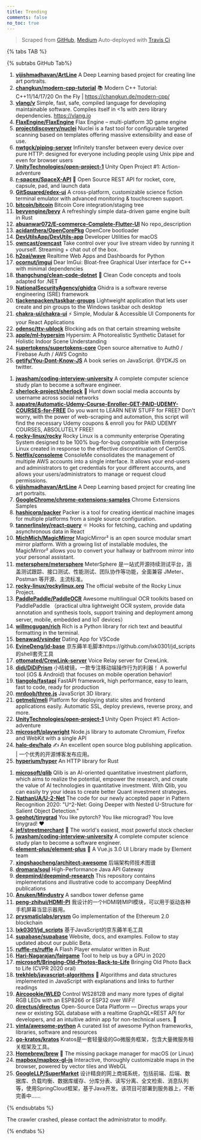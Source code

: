 ```yaml
---
title: Trending
comments: false
no_toc: true
---
```


> Scraped from [GitHub](https://github.com/trending), [Medium](https://medium.com/topic/popular)
Auto-deployed with [Travis Ci](https://travis-ci.org/)

{% tabs TAB %}
<!-- tab GitHub -->
{% subtabs GitHub Tab%}
<!-- tab Daily -->
1. [**vijishmadhavan/ArtLine**](https://github.com/vijishmadhavan/ArtLine)
A Deep Learning based project for creating line art portraits.
2. [**changkun/modern-cpp-tutorial**](https://github.com/changkun/modern-cpp-tutorial)
📚 Modern C++ Tutorial: C++11/14/17/20 On the Fly | https://changkun.de/modern-cpp/
3. [**vlang/v**](https://github.com/vlang/v)
Simple, fast, safe, compiled language for developing maintainable software. Compiles itself in <1s with zero library dependencies. https://vlang.io
4. [**FlaxEngine/FlaxEngine**](https://github.com/FlaxEngine/FlaxEngine)
Flax Engine – multi-platform 3D game engine
5. [**projectdiscovery/nuclei**](https://github.com/projectdiscovery/nuclei)
Nuclei is a fast tool for configurable targeted scanning based on templates offering massive extensibility and ease of use.
6. [**nwtgck/piping-server**](https://github.com/nwtgck/piping-server)
Infinitely transfer between every device over pure HTTP: designed for everyone including people using Unix pipe and even for browser users
7. [**UnityTechnologies/open-project-1**](https://github.com/UnityTechnologies/open-project-1)
Unity Open Project #1: Action-adventure
8. [**r-spacex/SpaceX-API**](https://github.com/r-spacex/SpaceX-API)
🚀 Open Source REST API for rocket, core, capsule, pad, and launch data
9. [**GitSquared/edex-ui**](https://github.com/GitSquared/edex-ui)
A cross-platform, customizable science fiction terminal emulator with advanced monitoring & touchscreen support.
10. [**bitcoin/bitcoin**](https://github.com/bitcoin/bitcoin)
Bitcoin Core integration/staging tree
11. [**bevyengine/bevy**](https://github.com/bevyengine/bevy)
A refreshingly simple data-driven game engine built in Rust
12. [**abuanwar072/E-commerce-Complete-Flutter-UI**](https://github.com/abuanwar072/E-commerce-Complete-Flutter-UI)
No repo_description
13. [**acidanthera/OpenCorePkg**](https://github.com/acidanthera/OpenCorePkg)
OpenCore bootloader
14. [**DevUtilsApp/DevUtils-app**](https://github.com/DevUtilsApp/DevUtils-app)
Developer Utilities for macOS
15. [**owncast/owncast**](https://github.com/owncast/owncast)
Take control over your live stream video by running it yourself. Streaming + chat out of the box.
16. [**h2oai/wave**](https://github.com/h2oai/wave)
Realtime Web Apps and Dashboards for Python
17. [**ocornut/imgui**](https://github.com/ocornut/imgui)
Dear ImGui: Bloat-free Graphical User interface for C++ with minimal dependencies
18. [**thangchung/clean-code-dotnet**](https://github.com/thangchung/clean-code-dotnet)
🛁 Clean Code concepts and tools adapted for .NET
19. [**NationalSecurityAgency/ghidra**](https://github.com/NationalSecurityAgency/ghidra)
Ghidra is a software reverse engineering (SRE) framework
20. [**tjackenpacken/taskbar-groups**](https://github.com/tjackenpacken/taskbar-groups)
Lightweight application that lets user create and pin groups to the Windows taskbar och desktop
21. [**chakra-ui/chakra-ui**](https://github.com/chakra-ui/chakra-ui)
⚡️ Simple, Modular & Accessible UI Components for your React Applications
22. [**odensc/ttv-ublock**](https://github.com/odensc/ttv-ublock)
Blocking ads on that certain streaming website
23. [**apple/ml-hypersim**](https://github.com/apple/ml-hypersim)
Hypersim: A Photorealistic Synthetic Dataset for Holistic Indoor Scene Understanding
24. [**supertokens/supertokens-core**](https://github.com/supertokens/supertokens-core)
Open source alternative to Auth0 / Firebase Auth / AWS Cognito
25. [**getify/You-Dont-Know-JS**](https://github.com/getify/You-Dont-Know-JS)
A book series on JavaScript. @YDKJS on twitter.
<!-- endtab -->
<!-- tab Weekly -->
1. [**jwasham/coding-interview-university**](https://github.com/jwasham/coding-interview-university)
A complete computer science study plan to become a software engineer.
2. [**sherlock-project/sherlock**](https://github.com/sherlock-project/sherlock)
🔎 Hunt down social media accounts by username across social networks
3. [**aapatre/Automatic-Udemy-Course-Enroller-GET-PAID-UDEMY-COURSES-for-FREE**](https://github.com/aapatre/Automatic-Udemy-Course-Enroller-GET-PAID-UDEMY-COURSES-for-FREE)
Do you want to LEARN NEW STUFF for FREE? Don't worry, with the power of web-scraping and automation, this script will find the necessary Udemy coupons & enroll you for PAID UDEMY COURSES, ABSOLUTELY FREE!
4. [**rocky-linux/rocky**](https://github.com/rocky-linux/rocky)
Rocky Linux is a community enterprise Operating System designed to be 100% bug-for-bug compatible with Enterprise Linux created in response to the effective discontinuation of CentOS.
5. [**Netflix/consoleme**](https://github.com/Netflix/consoleme)
ConsoleMe consolidates the management of multiple AWS accounts into a single interface. It allows your end-users and administrators to get credentials for your different accounts, and allows your users/administrators to manage or request cloud permissions.
6. [**vijishmadhavan/ArtLine**](https://github.com/vijishmadhavan/ArtLine)
A Deep Learning based project for creating line art portraits.
7. [**GoogleChrome/chrome-extensions-samples**](https://github.com/GoogleChrome/chrome-extensions-samples)
Chrome Extensions Samples
8. [**hashicorp/packer**](https://github.com/hashicorp/packer)
Packer is a tool for creating identical machine images for multiple platforms from a single source configuration.
9. [**tannerlinsley/react-query**](https://github.com/tannerlinsley/react-query)
⚛️ Hooks for fetching, caching and updating asynchronous data in React
10. [**MichMich/MagicMirror**](https://github.com/MichMich/MagicMirror)
MagicMirror² is an open source modular smart mirror platform. With a growing list of installable modules, the MagicMirror² allows you to convert your hallway or bathroom mirror into your personal assistant.
11. [**metersphere/metersphere**](https://github.com/metersphere/metersphere)
MeterSphere 是一站式开源持续测试平台，涵盖测试跟踪、接口测试、性能测试、团队协作等功能，全面兼容 JMeter、Postman 等开源、主流标准。
12. [**rocky-linux/rockylinux.org**](https://github.com/rocky-linux/rockylinux.org)
The official website of the Rocky Linux Project.
13. [**PaddlePaddle/PaddleOCR**](https://github.com/PaddlePaddle/PaddleOCR)
Awesome multilingual OCR toolkits based on PaddlePaddle （practical ultra lightweight OCR system, provide data annotation and synthesis tools, support training and deployment among server, mobile, embedded and IoT devices）
14. [**willmcgugan/rich**](https://github.com/willmcgugan/rich)
Rich is a Python library for rich text and beautiful formatting in the terminal.
15. [**benawad/vsinder**](https://github.com/benawad/vsinder)
Dating App for VSCode
16. [**EvineDeng/jd-base**](https://github.com/EvineDeng/jd-base)
京东薅羊毛脚本https://github.com/lxk0301/jd_scripts 的shell套壳工具
17. [**ottomated/CrewLink-server**](https://github.com/ottomated/CrewLink-server)
Voice Relay server for CrewLink.
18. [**didi/DiDiPrism**](https://github.com/didi/DiDiPrism)
小桔棱镜，一款专注移动端操作行为的利器！ A powerful tool (iOS & Android) that focuses on mobile operation behavior!
19. [**tiangolo/fastapi**](https://github.com/tiangolo/fastapi)
FastAPI framework, high performance, easy to learn, fast to code, ready for production
20. [**mrdoob/three.js**](https://github.com/mrdoob/three.js)
JavaScript 3D library.
21. [**getmeli/meli**](https://github.com/getmeli/meli)
Platform for deploying static sites and frontend applications easily. Automatic SSL, deploy previews, reverse proxy, and more.
22. [**UnityTechnologies/open-project-1**](https://github.com/UnityTechnologies/open-project-1)
Unity Open Project #1: Action-adventure
23. [**microsoft/playwright**](https://github.com/microsoft/playwright)
Node.js library to automate Chromium, Firefox and WebKit with a single API
24. [**halo-dev/halo**](https://github.com/halo-dev/halo)
✍ An excellent open source blog publishing application. | 一个优秀的开源博客发布应用。
25. [**hyperium/hyper**](https://github.com/hyperium/hyper)
An HTTP library for Rust
<!-- endtab -->
<!-- tab Monthly -->
1. [**microsoft/qlib**](https://github.com/microsoft/qlib)
Qlib is an AI-oriented quantitative investment platform, which aims to realize the potential, empower the research, and create the value of AI technologies in quantitative investment. With Qlib, you can easily try your ideas to create better Quant investment strategies.
2. [**NathanUA/U-2-Net**](https://github.com/NathanUA/U-2-Net)
The code for our newly accepted paper in Pattern Recognition 2020: "U^2-Net: Going Deeper with Nested U-Structure for Salient Object Detection."
3. [**geohot/tinygrad**](https://github.com/geohot/tinygrad)
You like pytorch? You like micrograd? You love tinygrad! ❤️
4. [**jef/streetmerchant**](https://github.com/jef/streetmerchant)
🤖 The world's easiest, most powerful stock checker
5. [**jwasham/coding-interview-university**](https://github.com/jwasham/coding-interview-university)
A complete computer science study plan to become a software engineer.
6. [**element-plus/element-plus**](https://github.com/element-plus/element-plus)
🎉 A Vue.js 3.0 UI Library made by Element team
7. [**xingshaocheng/architect-awesome**](https://github.com/xingshaocheng/architect-awesome)
后端架构师技术图谱
8. [**dromara/soul**](https://github.com/dromara/soul)
High-Performance Java API Gateway
9. [**deepmind/deepmind-research**](https://github.com/deepmind/deepmind-research)
This repository contains implementations and illustrative code to accompany DeepMind publications
10. [**Anuken/Mindustry**](https://github.com/Anuken/Mindustry)
A sandbox tower defense game
11. [**peng-zhihui/HDMI-PI**](https://github.com/peng-zhihui/HDMI-PI)
我设计的一个HDMI转MIPI模块，可以用于驱动各种手机屏幕当显示器用。
12. [**prysmaticlabs/prysm**](https://github.com/prysmaticlabs/prysm)
Go implementation of the Ethereum 2.0 blockchain
13. [**lxk0301/jd_scripts**](https://github.com/lxk0301/jd_scripts)
基于JavaScript的京东薅羊毛工具
14. [**supabase/supabase**](https://github.com/supabase/supabase)
Website, docs, and examples. Follow to stay updated about our public Beta.
15. [**ruffle-rs/ruffle**](https://github.com/ruffle-rs/ruffle)
A Flash Player emulator written in Rust
16. [**Hari-Nagarajan/fairgame**](https://github.com/Hari-Nagarajan/fairgame)
Tool to help us buy a GPU in 2020
17. [**microsoft/Bringing-Old-Photos-Back-to-Life**](https://github.com/microsoft/Bringing-Old-Photos-Back-to-Life)
Bringing Old Photo Back to Life (CVPR 2020 oral)
18. [**trekhleb/javascript-algorithms**](https://github.com/trekhleb/javascript-algorithms)
📝 Algorithms and data structures implemented in JavaScript with explanations and links to further readings
19. [**Aircoookie/WLED**](https://github.com/Aircoookie/WLED)
Control WS2812B and many more types of digital RGB LEDs with an ESP8266 or ESP32 over WiFi!
20. [**directus/directus**](https://github.com/directus/directus)
Open-Source Data Platform — Directus wraps your new or existing SQL database with a realtime GraphQL+REST API for developers, and an intuitive admin app for non-technical users. 🐰
21. [**vinta/awesome-python**](https://github.com/vinta/awesome-python)
A curated list of awesome Python frameworks, libraries, software and resources
22. [**go-kratos/kratos**](https://github.com/go-kratos/kratos)
Kratos是一套轻量级的Go微服务框架，包含大量微服务相关框架及工具。
23. [**Homebrew/brew**](https://github.com/Homebrew/brew)
🍺 The missing package manager for macOS (or Linux)
24. [**mapbox/mapbox-gl-js**](https://github.com/mapbox/mapbox-gl-js)
Interactive, thoroughly customizable maps in the browser, powered by vector tiles and WebGL
25. [**GoogleLLP/SuperMarket**](https://github.com/GoogleLLP/SuperMarket)
设计精良的网上商城系统，包括前端、后端、数据库、负载均衡、数据库缓存、分库分表、读写分离、全文检索、消息队列等，使用SpringCloud框架，基于Java开发。该项目可部署到服务器上，不断完善中……
<!-- endtab -->
{% endsubtabs %}
<!-- endtab -->
<!-- tab Medium -->
The crawler crashed, please contact the administrator to modify.
<!-- endtab -->
{% endtabs %}
